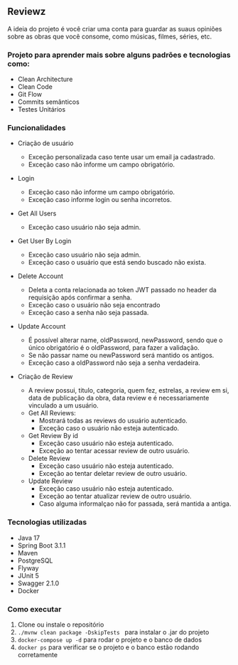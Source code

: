 ## Reviewz

A ideia do projeto é você criar uma conta para guardar as suaus opiniões sobre as obras que você consome, como músicas, filmes, séries, etc.


### Projeto para aprender mais sobre alguns padrões e tecnologias como:
  - Clean Architecture
  - Clean Code
  - Git Flow
  - Commits semânticos
  - Testes Unitários

### Funcionalidades
  - Criação de usuário
    - Exceção personalizada caso tente usar um email ja cadastrado.
    - Exceção caso não informe um campo obrigatório.
  - Login
    - Exceção caso não informe um campo obrigatório.
    - Exceção caso informe login ou senha incorretos.
  - Get All Users
    - Exceção caso usuário não seja admin.
  - Get User By Login
    - Exceção caso usuário não seja admin.
    - Exceção caso o usuário que está sendo buscado não exista.
  - Delete Account
    - Deleta a conta relacionada ao token JWT passado no header da requisição após confirmar a senha.
    - Exceção caso o usuário não seja encontrado
    - Exceção caso a senha não seja passada.
  - Update Account
    - É possível alterar name, oldPassword, newPassword, sendo que o único obrigatório é o oldPassword, para fazer a validação.
    - Se não passar name ou newPassword será mantido os antigos.
    - Exceção caso a oldPassword não seja a senha verdadeira.
   
  - Criação de Review
    - A review possui, titulo, categoria, quem fez, estrelas, a review em si, data de publicação da obra, data review e é necessariamente vinculado a um usuário.
    - Get All Reviews:
      - Mostrará todas as reviews do usuário autenticado.
      - Exceção caso o usuário não esteja autenticado.
    - Get Review By id
      - Exceção caso usuário não esteja autenticado.
      - Exceção ao tentar acessar review de outro usuário.
    - Delete Review
      - Exceção caso usuário não esteja autenticado.
      - Exceção ao tentar deletar review de outro usuário.
    - Update Review
      - Exceção caso usuário não esteja autenticado.
      - Exceção ao tentar atualizar review de outro usuário.
      - Caso alguma informalçao não for passada, será mantida a antiga.

### Tecnologias utilizadas
  - Java 17
  - Spring Boot 3.1.1
  - Maven
  - PostgreSQL
  - Flyway
  - JUnit 5
  - Swagger 2.1.0
  - Docker

### Como executar
1. Clone ou instale o repositório
2. ```./mvnw clean package -DskipTests ``` para instalar o .jar do projeto
3. ```docker-compose up -d``` para rodar o projeto e o banco de dados
4. ```docker ps``` para verificar se o projeto e o banco estão rodando corretamente
